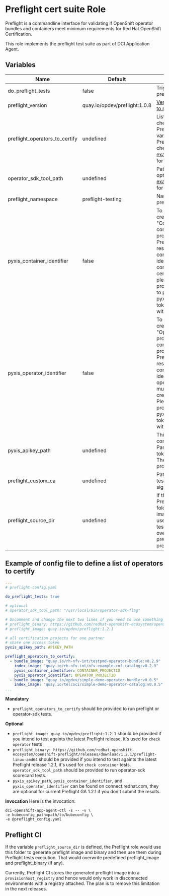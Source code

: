 # Preflight cert suite Role

Preflight is a commandline interface for validating if OpenShift operator bundles and containers meet minimum requirements for Red Hat OpenShift Certification.

This role implements the preflight test suite as part of DCI Application Agent.

## Variables

Name                               | Default                                              | Description
---------------------------------- | ---------------------------------------------------- | -------------------------------------------------------------
do\_preflight\_tests               | false                                                | Trigger to activate the preflight tests
preflight\_version                 | quay.io/opdev/preflight:1.0.8                        | [Version of Preflight Cert Suite to run](https://quay.io/repository/opdev/preflight?tab=tags)
preflight\_operators\_to\_certify  | undefined                                            | List of operators to be checked for certification with Preflight Cert Suite. This variable is mandatory to run Preflight cert suite. Please check [example_preflight_config.yaml](#example-of-config-file-to-define-a-list-of-operators-to-certify) for the example.
operator\_sdk\_tool\_path          | undefined                                            | Path to operator-sdk binary, optional. Please check [example_preflight_config.yaml](#example-of-config-file-to-define-a-list-of-operators-to-certify) for the example.
preflight\_namespace               | preflight-testing                                    | Namespace to use for preflight tests
pyxis\_container\_identifier       | false                                                | To get this identifier, please create a project of type "Container Image project" at connect.redhat.com. Set this project identifier to submit Preflight `check container` results to Pyxis and connect.redhat.com. This identifier is unique for each container. If you have to certify multiple containers please create multiple projects. Please do not forget to provide Pyxis credentials: pyxis\_apikey\_path with Pyxis token (shared for all projects within one client).
pyxis\_operator\_identifier        | false                                                | To get this identifier, please create a project of type "Operator Bundle Image project" at connect.redhat.com. Set this project identifier to submit Preflight `check operator` results to Pyxis and connect.redhat.com. This identifier is unique for each operator. If you have to certify multiple operators please create multiple projects. Please do not forget to provide Pyxis credentials: pyxis\_apikey\_path with Pyxis token (shared for all projects within one client).
pyxis\_apikey\_path                | undefined                                            | This is a path to file that contains partner's token. Parner should generate this token in connect.redhat.com. The token is shared for all projects within one partner.
preflight\_custom\_ca              | undefined                                            | Path of custom ca.crt. Used to test operator stored in a self signed registry
preflight\_source\_dir             | undefined                                            | If this variable is defined, the Preflight role would use this folder to generate preflight image and binary and then use them during Preflight tests execution. That would overwrite predefined preflight_image and preflight_binary (if any).



## Example of config file to define a list of operators to certify

```yaml
---
# preflight-config.yaml

do_preflight_tests: true

# optional
# operator_sdk_tool_path: "/usr/local/bin/operator-sdk-flag"

# Uncomment and change the next two lines if you need to use something different from the latest GA 1.2.1:
# preflight_binary: https://github.com/redhat-openshift-ecosystem/openshift-preflight/releases/download/1.2.1/preflight-linux-amd64
# preflight_image: quay.io/opdev/preflight:1.2.1

# all certification projects for one partner
# share one access token
pyxis_apikey_path: APIKEY_PATH

preflight_operators_to_certify:
  - bundle_image: "quay.io/rh-nfv-int/testpmd-operator-bundle:v0.2.9"
    index_image: "quay.io/rh-nfv-int/nfv-example-cnf-catalog:v0.2.9"
    pyxis_container_identifier: CONTAINER_PROJECTID
    pyxis_operator_identifier: OPERATOR_PROJECTID
  - bundle_image: "quay.io/opdev/simple-demo-operator-bundle:v0.0.5"
    index_image: "quay.io/telcoci/simple-demo-operator-catalog:v0.0.5"
...
```

**Mandatory**
- `preflight_operators_to_certify` should be provided to run preflight or operator-sdk tests.


**Optional**

- `preflight_image: quay.io/opdev/preflight:1.2.1` should be provided if you intend to test againts the latest Preflight release, it's used for `check operator` tests
- `preflight_binary: https://github.com/redhat-openshift-ecosystem/openshift-preflight/releases/download/1.2.1/preflight-linux-amd64` should be provided if you intend to test againts the latest Preflight release 1.2.1, it's used for `check container` tests.
`operator_sdk_tool_path` should be provided to run operator-sdk scorecard tests.
- `pyxis_apikey_path`, `pyxis_container_identifier`, and `pyxis_operator_identifier` can be found on connect.redhat.com, they are optional for current Preflight GA 1.2.1 if you don't submit the results.

**Invocation**
Here is the invocation:

```console
dci-openshift-app-agent-ctl -s -- -v \
-e kubeconfig_path=path/to/kubeconfig \
-e @preflight_config.yaml
```

## Preflight CI

If the variable `preflight_source_dir` is defined, the Preflight role would use this folder to generate preflight image and binary and then use them during Preflight tests execution. That would overwrite predefined preflight_image and preflight_binary (if any).

Currently, Preflight CI stores the generated preflight image into a `provisionhost_registry` and hence would only work in disconnected environments with a registry attached. The plan is to remove this limitation in the next releases.
